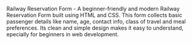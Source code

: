 Railway Reservation Form - A beginner-friendly and modern Railway Reservation Form built using HTML and CSS. 
                           This form collects basic passenger details like name, age, contact info, class of travel and meal preferences.
                           Its clean and simple design makes it easy to understand, epecially for beginners in web development.
